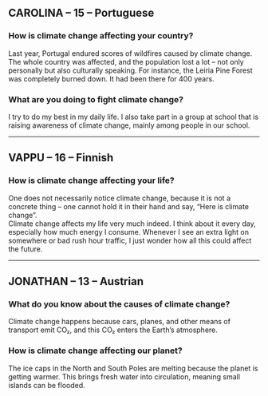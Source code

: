 ## CAROLINA – 15 – Portuguese

### How is climate change affecting your country?
Last year, Portugal endured scores of wildfires caused by climate change. The whole country was affected, and the population lost a lot – not only personally but also culturally speaking. For instance, the Leiria Pine Forest was completely burned down. It had been there for 400 years.

### What are you doing to fight climate change?
I try to do my best in my daily life. I also take part in a group at school that is raising awareness of climate change, mainly among people in our school. 

---

## VAPPU – 16 – Finnish

### How is climate change affecting your life?
One does not necessarily notice climate change, because it is not a concrete thing – one cannot hold it in their hand and say, “Here is climate change”.  
Climate change affects my life very much indeed. I think about it every day, especially how much energy I consume. Whenever I see an extra light on somewhere or bad rush hour traffic, I just wonder how all this could affect the future.

---

## JONATHAN – 13 – Austrian

### What do you know about the causes of climate change?
Climate change happens because cars, planes, and other means of transport emit CO₂, and this CO₂ enters the Earth’s atmosphere.

### How is climate change affecting our planet?
The ice caps in the North and South Poles are melting because the planet is getting warmer. This brings fresh water into circulation, meaning small islands can be flooded.
